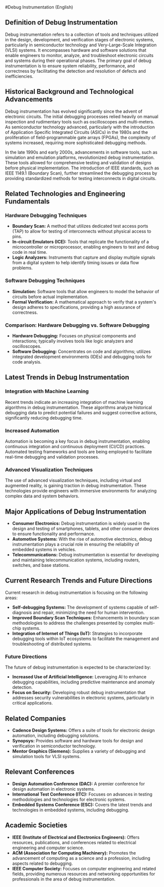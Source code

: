 #Debug Instrumentation (English)

## Definition of Debug Instrumentation

Debug instrumentation refers to a collection of tools and techniques utilized in the design, development, and verification stages of electronic systems, particularly in semiconductor technology and Very-Large-Scale Integration (VLSI) systems. It encompasses hardware and software solutions that enable engineers to monitor, analyze, and troubleshoot electronic circuits and systems during their operational phases. The primary goal of debug instrumentation is to ensure system reliability, performance, and correctness by facilitating the detection and resolution of defects and inefficiencies.

## Historical Background and Technological Advancements

Debug instrumentation has evolved significantly since the advent of electronic circuits. The initial debugging processes relied heavily on manual inspection and rudimentary tools such as oscilloscopes and multi-meters. As semiconductor technology advanced, particularly with the introduction of Application Specific Integrated Circuits (ASICs) in the 1980s and the proliferation of field-programmable gate arrays (FPGAs), the complexity of systems increased, requiring more sophisticated debugging methods.

In the late 1990s and early 2000s, advancements in software tools, such as simulation and emulation platforms, revolutionized debug instrumentation. These tools allowed for comprehensive testing and validation of designs before physical implementation. The introduction of IEEE standards, such as IEEE 1149.1 (Boundary Scan), further streamlined the debugging process by providing standardized methods for testing interconnects in digital circuits.

## Related Technologies and Engineering Fundamentals

### Hardware Debugging Techniques

- **Boundary Scan:** A method that utilizes dedicated test access ports (TAP) to allow for testing of interconnects without physical access to pins.
- **In-circuit Emulators (ICE):** Tools that replicate the functionality of a microcontroller or microprocessor, enabling engineers to test and debug code in real time.
- **Logic Analyzers:** Instruments that capture and display multiple signals from a digital system to help identify timing issues or data flow problems.

### Software Debugging Techniques

- **Simulation:** Software tools that allow engineers to model the behavior of circuits before actual implementation.
- **Formal Verification:** A mathematical approach to verify that a system's design adheres to specifications, providing a high assurance of correctness.

### Comparison: Hardware Debugging vs. Software Debugging

- **Hardware Debugging:** Focuses on physical components and interactions; typically involves tools like logic analyzers and oscilloscopes.
- **Software Debugging:** Concentrates on code and algorithms; utilizes integrated development environments (IDEs) and debugging tools for code analysis.

## Latest Trends in Debug Instrumentation

### Integration with Machine Learning

Recent trends indicate an increasing integration of machine learning algorithms in debug instrumentation. These algorithms analyze historical debugging data to predict potential failures and suggest corrective actions, significantly reducing debugging time.

### Increased Automation

Automation is becoming a key focus in debug instrumentation, enabling continuous integration and continuous deployment (CI/CD) practices. Automated testing frameworks and tools are being employed to facilitate real-time debugging and validation processes.

### Advanced Visualization Techniques

The use of advanced visualization techniques, including virtual and augmented reality, is gaining traction in debug instrumentation. These technologies provide engineers with immersive environments for analyzing complex data and system behaviors.

## Major Applications of Debug Instrumentation

- **Consumer Electronics:** Debug instrumentation is widely used in the design and testing of smartphones, tablets, and other consumer devices to ensure functionality and performance.
- **Automotive Systems:** With the rise of automotive electronics, debug instrumentation plays a crucial role in ensuring the reliability of embedded systems in vehicles.
- **Telecommunications:** Debug instrumentation is essential for developing and maintaining telecommunication systems, including routers, switches, and base stations.

## Current Research Trends and Future Directions

Current research in debug instrumentation is focusing on the following areas:

- **Self-debugging Systems:** The development of systems capable of self-diagnosis and repair, minimizing the need for human intervention.
- **Improved Boundary Scan Techniques:** Enhancements in boundary scan methodologies to address the challenges presented by complex multi-chip systems.
- **Integration of Internet of Things (IoT):** Strategies to incorporate debugging tools within IoT ecosystems to facilitate the management and troubleshooting of distributed systems.

### Future Directions

The future of debug instrumentation is expected to be characterized by:

- **Increased Use of Artificial Intelligence:** Leveraging AI to enhance debugging capabilities, including predictive maintenance and anomaly detection.
- **Focus on Security:** Developing robust debug instrumentation that addresses security vulnerabilities in electronic systems, particularly in critical applications.

## Related Companies

- **Cadence Design Systems:** Offers a suite of tools for electronic design automation, including debugging solutions.
- **Synopsys:** Provides software and hardware tools for design and verification in semiconductor technology.
- **Mentor Graphics (Siemens):** Supplies a variety of debugging and simulation tools for VLSI systems.

## Relevant Conferences

- **Design Automation Conference (DAC):** A premier conference for design automation in electronic systems.
- **International Test Conference (ITC):** Focuses on advances in testing methodologies and technologies for electronic systems.
- **Embedded Systems Conference (ESC):** Covers the latest trends and technologies in embedded systems, including debugging.

## Academic Societies

- **IEEE (Institute of Electrical and Electronics Engineers):** Offers resources, publications, and conferences related to electrical engineering and computer science.
- **ACM (Association for Computing Machinery):** Promotes the advancement of computing as a science and a profession, including aspects related to debugging.
- **IEEE Computer Society:** Focuses on computer engineering and related fields, providing numerous resources and networking opportunities for professionals in the area of debug instrumentation.